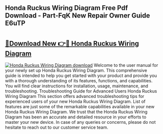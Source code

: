 ## Honda Ruckus Wiring Diagram Free Pdf Download - Part-FqK New Repair Owner Guide E6uTP

# <h2><a href="http://dfllhk.blite.top/?on=Honda+Ruckus+Wiring+Diagram">🔗Download New 👉🔴 Honda Ruckus Wiring Diagram</a></h2>

[![Honda Ruckus Wiring Diagram download](https://i.imgur.com/lujVjoI.png)](http://dfllhk.blite.top/?on=Honda+Ruckus+Wiring+Diagram)
Welcome to the user manual for your newly set up Honda Ruckus Wiring Diagram. This comprehensive guide is intended to help you get started with your product and provide you with a thorough understanding of its features, functions, and capabilities. You will find clear instructions for installation, usage, maintenance, and troubleshooting. Troubleshooting Guide for Advanced Users Honda Ruckus Wiring Diagram This section offers advanced troubleshooting tips for experienced users of your new Honda Ruckus Wiring Diagram. List of features are just some of the remarkable capabilities available in your new Honda Ruckus Wiring Diagram. We trust that the Honda Ruckus Wiring Diagram has been an accurate and detailed resource in your efforts to master your new device. In case of any queries or concerns, please do not hesitate to reach out to our customer service team.
